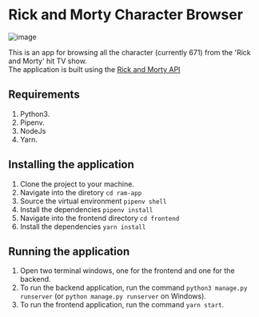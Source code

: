 # Rick and Morty Character Browser

![image](https://user-images.githubusercontent.com/24795326/126845730-8516807b-94b5-46a3-a293-89bc30483bfa.png)

This is an app for browsing all the character (currently 671) from the 'Rick and Morty' hit TV show.  
The application is built using the [Rick and Morty API](https://rickandmortyapi.com/)

## Requirements

1. Python3.
2. Pipenv.
3. NodeJs
4. Yarn.

## Installing the application

1. Clone the project to your machine.
2. Navigate into the diretory `cd ram-app`
3. Source the virtual environment `pipenv shell`
4. Install the dependencies `pipenv install`
5. Navigate into the frontend directory `cd frontend`
6. Install the dependencies `yarn install`

## Running the application

1. Open two terminal windows, one for the frontend and one for the backend.
2. To run the backend application, run the command `python3 manage.py runserver` (or `python manage.py runserver` on Windows).
3. To run the frontend application, run the command `yarn start`.
